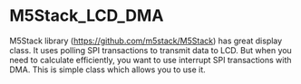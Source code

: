 # M5Stack_LCD_DMA
M5Stack library (https://github.com/m5stack/M5Stack) has great display class.
It uses polling SPI transactions to transmit data to LCD.
But when you need to calculate efficiently, you want to use interrupt SPI transactions with DMA.
This is simple class which allows you to use it.